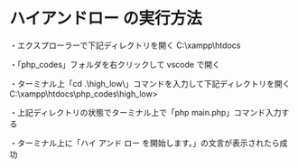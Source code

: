 # ハイアンドロー の実行方法

・エクスプローラーで下記ディレクトリを開く
C:\xampp\htdocs

・「php_codes」フォルダを右クリックして vscode で開く

・ターミナル上「cd .\high_low\」コマンドを入力して下記ディレクトリを開く
C:\xampp\htdocs\php_codes\high_low>

・上記ディレクトリの状態でターミナル上で「php main.php」コマンド入力する

・ターミナル上に「ハイ アンド ロー を開始します。」の文言が表示されたら成功
